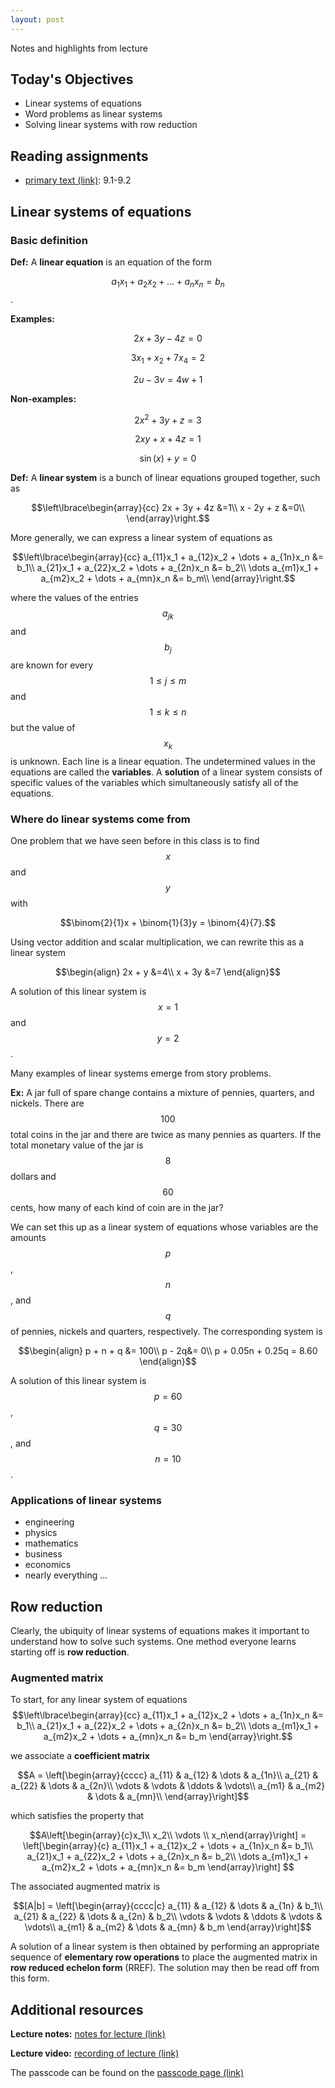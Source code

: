 ```yaml
---
layout: post
---
```


Notes and highlights from lecture

## Today's Objectives

* Linear systems of equations
* Word problems as linear systems
* Solving linear systems with row reduction

## Reading assignments

* <a target="_parent" href="../../../extras/textbook.pdf">primary text (link)</a>: 9.1-9.2

##  Linear systems of equations

### Basic definition

**Def:** A **linear equation** is an equation of the form

$$a_1x_1 + a_2x_2 + \dots + a_nx_n = b_n$$.

**Examples:**

$$2x + 3y - 4z = 0$$

$$3x_1 + x_2 +7x_4 = 2$$

$$2u - 3v = 4w + 1$$

**Non-examples:**

$$2x^2 + 3y + z = 3$$

$$2xy + x + 4z = 1$$

$$\sin(x) + y = 0$$

**Def:** A **linear system** is a bunch of linear equations grouped together, such as

$$\left\lbrace\begin{array}{cc}
2x + 3y + 4z &=1\\
 x - 2y +  z &=0\\
\end{array}\right.$$

More generally, we can express a linear system of equations as

$$\left\lbrace\begin{array}{cc}
a_{11}x_1 + a_{12}x_2 + \dots + a_{1n}x_n &= b_1\\
a_{21}x_1 + a_{22}x_2 + \dots + a_{2n}x_n &= b_2\\
\dots
a_{m1}x_1 + a_{m2}x_2 + \dots + a_{mn}x_n &= b_m\\
\end{array}\right.$$

where the values of the entries $$a_{jk}$$ and $$b_j$$ are known for every $$1\leq j\leq m$$ and $$1\leq k\leq n$$ but the value of $$x_k$$ is unknown.
Each line is a linear equation.  The undetermined values in the equations are called the **variables**.  A **solution** of a linear system consists of specific values of the variables which simultaneously satisfy all of the equations.

### Where do linear systems come from

One problem that we have seen before in this class is to find $$x$$ and $$y$$ with

$$\binom{2}{1}x + \binom{1}{3}y = \binom{4}{7}.$$

Using vector addition and scalar multiplication, we can rewrite this as a linear system

$$\begin{align}
2x + y &=4\\
x + 3y &=7
\end{align}$$

A solution of this linear system is $$x=1$$ and $$y=2$$.

Many examples of linear systems emerge from story problems.

**Ex:** A jar full of spare change contains a mixture of pennies, quarters, and nickels.  There are $$100$$ total coins in the jar and there are twice as many pennies as quarters.  If the total monetary value of the jar is $$8$$ dollars and $$60$$ cents, how many of each kind of coin are in the jar?

We can set this up as a linear system of equations whose variables are the amounts $$p$$, $$n$$, and $$q$$ of pennies, nickels and quarters, respectively.  The corresponding system is

$$\begin{align}
p + n + q &= 100\\
p - 2q&= 0\\
p + 0.05n + 0.25q = 8.60
\end{align}$$

A solution of this linear system is $$p =60$$, $$q = 30$$, and $$n = 10$$.

### Applications of linear systems
* engineering
* physics
* mathematics
* business
* economics
* nearly everything ...

## Row reduction
Clearly, the ubiquity of linear systems of equations makes it important to understand how to solve such systems.
One method everyone learns starting off is **row reduction**.

### Augmented matrix
To start, for any linear system of equations
$$\left\lbrace\begin{array}{cc}
a_{11}x_1 + a_{12}x_2 + \dots + a_{1n}x_n &= b_1\\
a_{21}x_1 + a_{22}x_2 + \dots + a_{2n}x_n &= b_2\\
\dots
a_{m1}x_1 + a_{m2}x_2 + \dots + a_{mn}x_n &= b_m
\end{array}\right.$$

we associate a **coefficient matrix**

$$A = \left[\begin{array}{cccc}
a_{11} & a_{12} & \dots & a_{1n}\\
a_{21} & a_{22} & \dots & a_{2n}\\
\vdots & \vdots & \ddots & \vdots\\
a_{m1} & a_{m2} & \dots & a_{mn}\\
\end{array}\right]$$

which satisfies the property that

$$A\left[\begin{array}{c}x_1\\ x_2\\ \vdots \\ x_n\end{array}\right] =
\left[\begin{array}{c}
a_{11}x_1 + a_{12}x_2 + \dots + a_{1n}x_n &= b_1\\
a_{21}x_1 + a_{22}x_2 + \dots + a_{2n}x_n &= b_2\\
\dots
a_{m1}x_1 + a_{m2}x_2 + \dots + a_{mn}x_n &= b_m
\end{array}\right]
$$

The associated augmented matrix is 

$$[A|b]  = \left[\begin{array}{cccc|c}
a_{11} & a_{12} & \dots & a_{1n} & b_1\\
a_{21} & a_{22} & \dots & a_{2n} & b_2\\
\vdots & \vdots & \ddots & \vdots & \vdots\\
a_{m1} & a_{m2} & \dots & a_{mn} & b_m
\end{array}\right]$$

A solution of a linear system is then obtained by performing an appropriate sequence of **elementary row operations** to place the augmented matrix in **row reduced echelon form** (RREF).  The solution may then be read off from this form.


## Additional resources

**Lecture notes:** <a target="_parent" href="https://wcasper.github.io/math107spring2021/extras/notes/2021-03-17-Note-09-51.pdf">notes for lecture (link)</a>

**Lecture video:** <a target="_parent" href="https://fullerton.zoom.us/rec/share/SXVm0-Hl10Y8KR-oXnzSYVW60aRV7-92ZnKgYOCpTYqMDZAWJNwaySWsIsoLcjGg.U_7zU8XEDOYxFMl4">recording of lecture (link)</a>

The passcode can be found on the <a target="_parent" href="https://csufullerton.instructure.com/courses/3127326/pages/video-lecture-keys">passcode page (link)</a>


